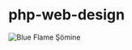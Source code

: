 # php-web-design
![Blue Flame Şömine](https://user-images.githubusercontent.com/83344740/157204702-d62a146c-c639-4cb5-8f01-9d8e2b07ef01.png)
